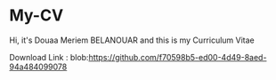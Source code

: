 # My-CV

Hi, it's Douaa Meriem BELANOUAR and this is my Curriculum Vitae

Download Link :
blob:https://github.com/f70598b5-ed00-4d49-8aed-94a484099078
